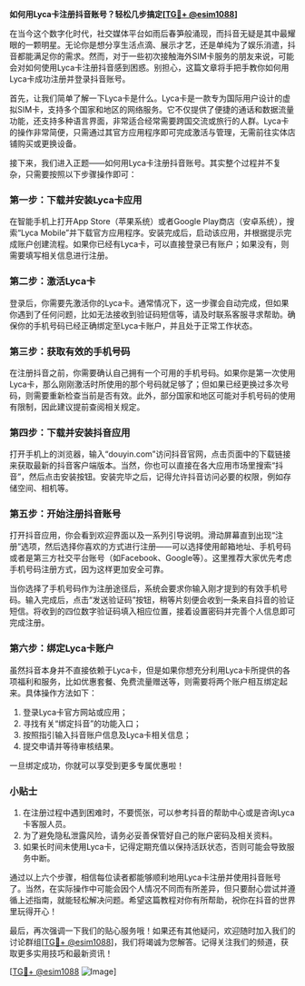 **如何用Lyca卡注册抖音账号？轻松几步搞定[[TG💪+ @esim1088](https://t.me/s/esim1088)]**

在当今这个数字化时代，社交媒体平台如雨后春笋般涌现，而抖音无疑是其中最耀眼的一颗明星。无论你是想分享生活点滴、展示才艺，还是单纯为了娱乐消遣，抖音都能满足你的需求。然而，对于一些初次接触海外SIM卡服务的朋友来说，可能会对如何使用Lyca卡注册抖音感到困惑。别担心，这篇文章将手把手教你如何用Lyca卡成功注册并登录抖音账号。

首先，让我们简单了解一下Lyca卡是什么。Lyca卡是一款专为国际用户设计的虚拟SIM卡，支持多个国家和地区的网络服务。它不仅提供了便捷的通话和数据流量功能，还支持多种语言界面，非常适合经常需要跨国交流或旅行的人群。Lyca卡的操作非常简便，只需通过其官方应用程序即可完成激活与管理，无需前往实体店铺购买或更换设备。

接下来，我们进入正题——如何用Lyca卡注册抖音账号。其实整个过程并不复杂，只需要按照以下步骤操作即可：

### 第一步：下载并安装Lyca卡应用

在智能手机上打开App Store（苹果系统）或者Google Play商店（安卓系统），搜索“Lyca Mobile”并下载官方应用程序。安装完成后，启动该应用，并根据提示完成账户创建流程。如果你已经有Lyca卡，可以直接登录已有账户；如果没有，则需要填写相关信息进行注册。

### 第二步：激活Lyca卡

登录后，你需要先激活你的Lyca卡。通常情况下，这一步骤会自动完成，但如果你遇到了任何问题，比如无法接收到验证码短信等，请及时联系客服寻求帮助。确保你的手机号码已经正确绑定至Lyca卡账户，并且处于正常工作状态。

### 第三步：获取有效的手机号码

在注册抖音之前，你需要确认自己拥有一个可用的手机号码。如果你是第一次使用Lyca卡，那么刚刚激活时所使用的那个号码就足够了；但如果已经更换过多次号码，则需要重新检查当前是否有效。此外，部分国家和地区可能对手机号码的使用有限制，因此建议提前查阅相关规定。

### 第四步：下载并安装抖音应用

打开手机上的浏览器，输入“douyin.com”访问抖音官网，点击页面中的下载链接来获取最新的抖音客户端版本。当然，你也可以直接在各大应用市场里搜索“抖音”，然后点击安装按钮。安装完毕之后，记得允许抖音访问必要的权限，例如存储空间、相机等。

### 第五步：开始注册抖音账号

打开抖音应用，你会看到欢迎界面以及一系列引导说明。滑动屏幕直到出现“注册”选项，然后选择你喜欢的方式进行注册——可以选择使用邮箱地址、手机号码或者是第三方社交平台账号（如Facebook、Google等）。这里推荐大家优先考虑手机号码注册方式，因为这样更加安全可靠。

当你选择了手机号码作为注册途径后，系统会要求你输入刚才提到的有效手机号码。输入完成后，点击“发送验证码”按钮，稍等片刻便会收到一条来自抖音的验证短信。将收到的四位数字验证码填入相应位置，接着设置密码并完善个人信息即可完成注册。

### 第六步：绑定Lyca卡账户

虽然抖音本身并不直接依赖于Lyca卡，但是如果你想充分利用Lyca卡所提供的各项福利和服务，比如优惠套餐、免费流量赠送等，则需要将两个账户相互绑定起来。具体操作方法如下：

1. 登录Lyca卡官方网站或应用；
2. 寻找有关“绑定抖音”的功能入口；
3. 按照指引输入抖音账户信息及Lyca卡相关信息；
4. 提交申请并等待审核结果。

一旦绑定成功，你就可以享受到更多专属优惠啦！

### 小贴士

1. 在注册过程中遇到困难时，不要慌张，可以参考抖音的帮助中心或是咨询Lyca卡客服人员。
2. 为了避免隐私泄露风险，请务必妥善保管好自己的账户密码及相关资料。
3. 如果长时间未使用Lyca卡，记得定期充值以保持活跃状态，否则可能会导致服务中断。

通过以上六个步骤，相信每位读者都能够顺利地用Lyca卡注册并使用抖音账号了。当然，在实际操作中可能会因个人情况不同而有所差异，但只要耐心尝试并遵循上述指南，就能轻松解决问题。希望这篇教程对你有所帮助，祝你在抖音的世界里玩得开心！

最后，再次强调一下我们的贴心服务哦！如果还有其他疑问，欢迎随时加入我们的讨论群组[[TG💪+ @esim1088](https://t.me/s/esim1088)]，我们将竭诚为您解答。记得关注我们的频道，获取更多实用技巧和最新资讯！

[[TG💪+ @esim1088](https://t.me/s/esim1088) ![Image](https://i.postimg.cc/4NQfJmqS/Snipaste-2025-05-13-00-14-12.png)]